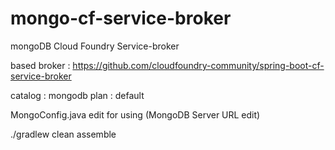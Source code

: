 # mongo-cf-service-broker
mongoDB Cloud Foundry Service-broker

based broker : https://github.com/cloudfoundry-community/spring-boot-cf-service-broker

catalog : mongodb
plan : default


MongoConfig.java edit for using
(MongoDB Server URL edit)


./gradlew clean assemble

